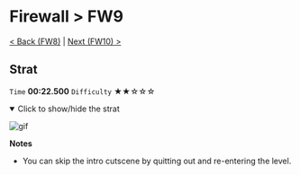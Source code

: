 # Firewall > FW9

[< Back (FW8)](https://github.com/Doublevil/scbspeedrun/blob/main/levels/FW/FW8.md) | [Next (FW10) >](https://github.com/Doublevil/scbspeedrun/blob/main/levels/FW/FW10.md)

## Strat

`Time` **00:22.500** `Difficulty` ★★☆☆☆
<details open>
  <summary>Click to show/hide the strat</summary>

  ![gif](https://github.com/Doublevil/scbspeedrun/blob/main/media/levels/FW/FW9_Strat.webp)

  **Notes**
  - You can skip the intro cutscene by quitting out and re-entering the level.
</details>
